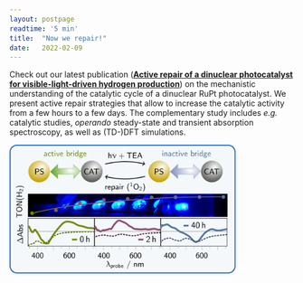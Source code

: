 ```yaml
---
layout: postpage
readtime: '5 min'
title:  "Now we repair!"
date:   2022-02-09
---
```


<span class="dropcap">C</span>heck out our latest publication ([**Active repair of a dinuclear photocatalyst for visible-light-driven hydrogen production**](https://www.nature.com/articles/s41557-021-00860-6)) on the mechanistic understanding of the catalytic cycle of a dinuclear RuPt photocatalyst.
We present active repair strategies that allow to increase the catalytic activity from a few hours to a few days. The complementary study 
includes *e.g.* catalytic studies, *operando* steady-state and transient absorption spectroscopy, as well as (TD-)DFT simulations.

<img width=400 src='https://raw.githubusercontent.com/carolin-m/carolin-m.github.io/main/img/pub/TOC_Active-Repair_NatChem.png'> 
